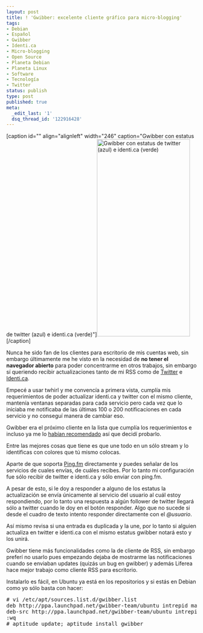 ```yaml
---
layout: post
title: ! 'Gwibber: excelente cliente gráfico para micro-blogging'
tags:
- Debian
- Español
- Gwibber
- Identi.ca
- Micro-blogging
- Open Source
- Planeta Debian
- Planeta Linux
- Software
- Tecnología
- Twitter
status: publish
type: post
published: true
meta:
  _edit_last: '1'
  dsq_thread_id: '122916428'
---
```

[caption id="" align="alignleft" width="246" caption="Gwibber con estatus de twitter (azul) e identi.ca (verde)"]<a href="https://launchpad.net/gwibber"><img alt="Gwibber con estatus de twitter (azul) e identi.ca (verde)" src="http://fc84.deviantart.com/fs43/f/2009/073/f/6/Gwibber_on_debian_sid_by_ghostbar.png" title="Gwibber con estatus de twitter (azul) e identi.ca (verde)" width="246" height="521" /></a>[/caption]

Nunca he sido fan de los clientes para escritorio de mis cuentas web, sin embargo últimamente me he visto en la necesidad de <strong>no tener el navegador abierto</strong> para poder concentrarme en otros trabajos, sin embargo sí queriendo recibir actualizaciones tanto de mi RSS como de <a href="http://twitter.com/ghostbar">Twitter</a> e <a href="http://identi.ca/ghostbar">Identi.ca</a>.

Empecé a usar twhirl y me convencía a primera vista, cumplía mis requerimientos de poder actualizar identi.ca y twitter con el mismo cliente, mantenía ventanas separadas para cada servicio pero cada vez que lo iniciaba me notificaba de las últimas 100 o 200 notificaciones en cada servicio y no conseguí manera de cambiar eso.

Gwibber era el próximo cliente en la lista que cumplía los requerimientos e incluso ya me lo <a href="http://identi.ca/notice/2664109">habían recomendado</a> así que decidí probarlo.

Entre las mejores cosas que tiene es que une todo en un sólo stream y lo identificas con colores que tú mismo colocas.

Aparte de que soporta <a href="http://ping.fm">Ping.fm</a> directamente y puedes señalar de los servicios de cuales envías, de cuáles recibes. Por lo tanto mi configuración fue sólo recibir de twitter e identi.ca y sólo enviar con ping.fm.

A pesar de esto, si le doy a responder a alguno de los estatus la actualización se envía únicamente al servicio del usuario al cuál estoy respondiendo, por lo tanto una respuesta a algún follower de twitter llegará sólo a twitter cuando le doy en el botón responder. Algo que no sucede si desde el cuadro de texto intento responder directamente con el <em>@usuario</em>.

Así mismo revisa si una entrada es duplicada y la une, por lo tanto si alguien actualiza en twitter e identi.ca con el mismo estatus gwibber notará esto y los unirá.

Gwibber tiene más funcionalidades como la de cliente de RSS, sin embargo preferí no usarlo pues empezando dejaba de mostrarme las notificaciones cuando se enviaban updates (quizás un bug en gwibber) y además Liferea hace mejor trabajo como cliente RSS para escritorio.

Instalarlo es fácil, en Ubuntu ya está en los repositorios y si estás en Debian como yo sólo basta con hacer:

<pre># vi /etc/apt/sources.list.d/gwibber.list
deb http://ppa.launchpad.net/gwibber-team/ubuntu intrepid main
deb-src http://ppa.launchpad.net/gwibber-team/ubuntu intrepid main
:wq
# aptitude update; aptitude install gwibber</pre>
